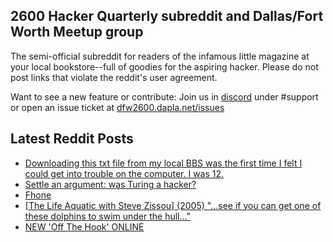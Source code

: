 ## 2600 Hacker Quarterly subreddit and Dallas/Fort Worth Meetup group
The semi-official subreddit for readers of the infamous little magazine at your local bookstore--full of goodies for the aspiring hacker. Please do not post links that violate the reddit's user agreement.

Want to see a new feature or contribute: 
Join us in [discord](https://dfw2600.dapla.net/chat) under #support or open an issue ticket at [dfw2600.dapla.net/issues](https://dfw2600.dapla.net/issues)

## Latest Reddit Posts
<!-- BLOG-POST-LIST:START -->
- [Downloading this txt file from my local BBS was the first time I felt I could get into trouble on the computer. I was 12.](https://www.reddit.com/r/2600/comments/1iy6pe5/downloading_this_txt_file_from_my_local_bbs_was/)
- [Settle an argument: was Turing a hacker?](https://www.reddit.com/r/2600/comments/1iwo7yn/settle_an_argument_was_turing_a_hacker/)
- [Fhone](https://www.reddit.com/r/2600/comments/1iw3hif/fhone/)
- [[The Life Aquatic with Steve Zissou] (2005) "...see if you can get one of these dolphins to swim under the hull..."](https://www.reddit.com/r/2600/comments/1iu4jnj/the_life_aquatic_with_steve_zissou_2005_see_if/)
- [NEW 'Off The Hook' ONLINE](https://2600.com/hook/19-02-2025)
<!-- BLOG-POST-LIST:END -->
